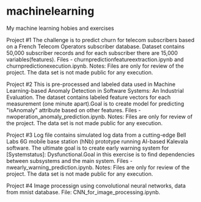 # machinelearning
My machine learning hobies and exercises

Project #1 The challenge is to predict churn for telecom subscribers based on a French Telecom Operators subscriber database. Dataset contains 50,000 subscriber records and for each subscriber there are 15,000 variables(features).
Files - churnpredictionfeatureextraction.ipynb and churnpredictionexecution.ipynb.
Notes: Files are only for review of the project. The data set is not made public for any execution.

Project #2 This is pre-processed and labeled data used in Machine Learning-based Anomaly Detection in Software Systems: An Industrial Evaluation. The dataset contains labeled feature vectors for each measurement (one minute apart).Goal is to create model for predicting "isAnomaly" attribute based on other features.
Files - nwoperation_anomaly_prediction.ipynb.
Notes: Files are only for review of the project. The data set is not made public for any execution.

Project #3 Log file contains simulated log data from a cutting-edge Bell Labs 6G mobile base station (hNb) prototype running AI-based Kalevala software. The ultimate goal is to create early warning system for [Systemstatus]: Dysfunctional.Goal in this exercise is to find dependencies between subsystems and the main system.
Files - nwearly_warning_prediction.ipynb.
Notes: Files are only for review of the project. The data set is not made public for any execution.

Project #4 Image processign using convolutional neural networks, data from mnist database.
File: CNN_for_image_processing.ipynb.
